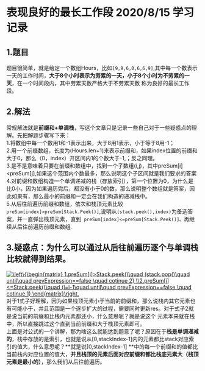 # 表现良好的最长工作段  2020/8/15 学习记录  
## 1.题目  
题目很简单，就是给定一个数组Hours，比如`[9,9,6,0,6,6,9]`,其中每一个数表示一天的工作时间，**大于8个小时表示为劳累的一天，小于8个小时为不劳累的一天**，在一个时间段内，其中劳累天数严格大于不劳累天数
称为良好的最长工作段。  
## 2.解法  
常规解法就是**前缀和+单调栈**，写这个文章只是记录一些自己对于一些疑惑点的理解。先把解题步骤写下来：  
1.将数组中每一个数用1和-1表示出来，大于8用1表示，小于等于8用-1；  
2.用一个前缀数组，长度为(Hours.len+1)来表示前缀和，如果index位置的前缀和大于0，那么（0，index）开区间内1的个数大于-1,；反之同理。  
3.是不是意味着只要在前缀和数组中，找到一个子数组(i,j)，其中preSum[i]<preSum[j],如果这个范围内个数最多，那么说明这个子区间就是我们要求的答案  
4.对前缀和数组构造一个单调递减的栈（存放索引），第一个位置为0，为什么是比0小，因为如果遍历完后，都没有小于0的数，那么说明整个数组就是答案，因此如果有，那么最小的前缀和一定会在我们构造的递减栈中。  
5.从后往前遍历前缀和数组，依次和栈顶元素比较`preSum[index]>preSum[Stack.Peek()]`,说明从`(stack.peek(),index)`为备选答案，并一直弹出栈顶元素，直到`
preSum[index]<=preSum[Stack.Peek()]。`再继续从后往前遍历前缀和数组.  
## 3.疑惑点：为什么可以通过从后往前遍历逐个与单调栈比较就得到结果。  
  <a href="https://www.codecogs.com/eqnedit.php?latex=\left\{\begin{matrix}&space;1.preSum[i]>Stack.peek()\quad&space;(stack.pop()\quad&space;until\quad&space;prevExpression==false&space;\quad&space;cotinue&space;2)&space;\\2.preSum[i]<=Stack.peek()\quad&space;(i=i-1\quad&space;until\quad&space;prevExpression==false&space;\quad&space;cotinue&space;1)&space;\end{matrix}\right." target="_blank"><img src="https://latex.codecogs.com/gif.latex?\left\{\begin{matrix}&space;1.preSum[i]>Stack.peek()\quad&space;(stack.pop()\quad&space;until\quad&space;prevExpression==false&space;\quad&space;cotinue&space;2)&space;\\2.preSum[i]<=Stack.peek()\quad&space;(i=i-1\quad&space;until\quad&space;prevExpression==false&space;\quad&space;cotinue&space;1)&space;\end{matrix}\right." title="\left\{\begin{matrix} 1.preSum[i]>Stack.peek()\quad (stack.pop()\quad until\quad prevExpression==false \quad cotinue 2) \\2.preSum[i]<=Stack.peek()\quad (i=i-1\quad until\quad prevExpression==false \quad cotinue 1) \end{matrix}\right." /></a>  
  对于1式子好理解，因为如果栈顶元素小于当前的前缀和，那么说栈内其它元素也有可能小于，并且范围是一个逐步扩大的过程，需要同时更新res。对于式子2就是说当前的前缀和比栈内元素都还小，什么意思呢？就是说这个
  元素本来就在栈中，所以直接跳过这个直到当前前缀和大于栈顶元素即可。  
  上面是对公式的一个讲解，那为啥这么就能达到题意了呢？原因在于**栈是单调递减的**，栈中存放的是索引，也就是说从[0,stackIndex-1]内的元素都比stack对应索引的值大，什么意思呢？**就是说[0,stackIndex-1]
**中的每一个前缀和的值都比当前栈内对应位置的值大，**并且栈顶的元素后面对应前缀和都比栈底元素大（栈顶元素是最小的）**，那么我们从后往前遍历。
